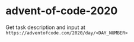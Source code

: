 # advent-of-code-2020

Get task description and input at `https://adventofcode.com/2020/day/<DAY_NUMBER>`
